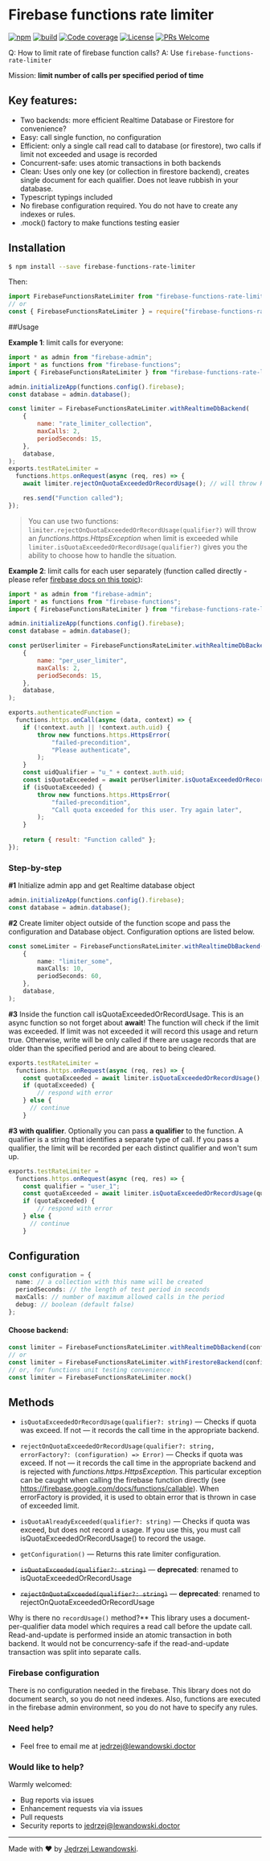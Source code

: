 # Firebase functions rate limiter
[![npm](https://img.shields.io/npm/v/firebase-functions-rate-limiter.svg?style=flat-square)](https://www.npmjs.com/package/firebase-functions-rate-limiter)  [![build](https://travis-ci.com/Jblew/firebase-functions-rate-limiter.svg?branch=master)](https://travis-ci.com/Jblew/firebase-functions-rate-limiter) [![Code coverage](https://img.shields.io/codecov/c/gh/jblew/firebase-functions-rate-limiter?style=flat-square)](https://codecov.io/gh/jblew/firebase-functions-rate-limiter) [![License](https://img.shields.io/github/license/Jblew/firebase-functions-rate-limiter.svg?style=flat-square)](https://github.com/Jblew/firebase-functions-rate-limiter/blob/master/LICENSE) [![PRs Welcome](https://img.shields.io/badge/PRs-welcome-brightgreen.svg?style=flat-square)](http://makeapullrequest.com)



Q: How to limit rate of firebase function calls?
A: Use `firebase-functions-rate-limiter`

Mission: **limit number of calls per specified period of time**



## Key features:

- Two backends: more efficient Realtime Database or Firestore for convenience?
- Easy: call single function, no configuration
- Efficient: only a single call read call to database (or firestore), two calls if limit not exceeded and usage is recorded
- Concurrent-safe: uses atomic transactions in both backends
- Clean: Uses only one key (or collection in firestore backend), creates single document for each qualifier. Does not leave rubbish in your database.
- Typescript typings included
- No firebase configuration required. You do not have to create any indexes or rules.
- .mock() factory to make functions testing easier


## Installation

```bash
$ npm install --save firebase-functions-rate-limiter
```

Then:

```typescript
import FirebaseFunctionsRateLimiter from "firebase-functions-rate-limiter";
// or
const { FirebaseFunctionsRateLimiter } = require("firebase-functions-rate-limiter");
```



##Usage

**Example 1**: limit calls for everyone:

```javascript
import * as admin from "firebase-admin";
import * as functions from "firebase-functions";
import { FirebaseFunctionsRateLimiter } from "firebase-functions-rate-limiter";

admin.initializeApp(functions.config().firebase);
const database = admin.database();

const limiter = FirebaseFunctionsRateLimiter.withRealtimeDbBackend(
    {
        name: "rate_limiter_collection",
        maxCalls: 2,
        periodSeconds: 15,
    },
    database,
);
exports.testRateLimiter = 
  functions.https.onRequest(async (req, res) => {
    await limiter.rejectOnQuotaExceededOrRecordUsage(); // will throw HttpsException with proper warning

    res.send("Function called");
});

```

>  You can use two functions: `limiter.rejectOnQuotaExceededOrRecordUsage(qualifier?)` will throw an *functions.https.HttpsException* when limit is exceeded while `limiter.isQuotaExceededOrRecordUsage(qualifier?)` gives you the ability to choose how to handle the situation.


**Example 2**: limit calls for each user separately (function called directly - please refer [firebase docs on this topic](https://firebase.google.com/docs/functions/callable)):

```javascript
import * as admin from "firebase-admin";
import * as functions from "firebase-functions";
import { FirebaseFunctionsRateLimiter } from "firebase-functions-rate-limiter";

admin.initializeApp(functions.config().firebase);
const database = admin.database();

const perUserlimiter = FirebaseFunctionsRateLimiter.withRealtimeDbBackend(
    {
        name: "per_user_limiter",
        maxCalls: 2,
        periodSeconds: 15,
    },
    database,
);

exports.authenticatedFunction = 
  functions.https.onCall(async (data, context) => {
    if (!context.auth || !context.auth.uid) {
        throw new functions.https.HttpsError(
            "failed-precondition",
            "Please authenticate",
        );
    }
    const uidQualifier = "u_" + context.auth.uid;
    const isQuotaExceeded = await perUserlimiter.isQuotaExceededOrRecordUsage(uidQualifier);
    if (isQuotaExceeded) {
        throw new functions.https.HttpsError(
            "failed-precondition",
            "Call quota exceeded for this user. Try again later",
        );
    }
  
    return { result: "Function called" };
});

```



### Step-by-step

**#1** Initialize admin app and get Realtime database object

```typescript
admin.initializeApp(functions.config().firebase);
const database = admin.database();
```

**#2** Create limiter object outside of the function scope and pass the configuration and Database object. Configuration options are listed below.

```typescript
const someLimiter = FirebaseFunctionsRateLimiter.withRealtimeDbBackend(
    {
        name: "limiter_some",
        maxCalls: 10,
        periodSeconds: 60,
    },
    database,
);
```

**#3** Inside the function call isQuotaExceededOrRecordUsage. This is an async function so not forget about **await**! The function will check if the limit was exceeded. If limit was not exceeded it will record this usage and return true. Otherwise, write will be only called if there are usage records that are older than the specified period and are about to being cleared.

```typescript
exports.testRateLimiter = 
  functions.https.onRequest(async (req, res) => {
    const quotaExceeded = await limiter.isQuotaExceededOrRecordUsage();
    if (quotaExceeded) {
    	// respond with error
    } else {
      // continue
    }
```

**#3 with qualifier**. Optionally you can pass **a qualifier** to the function. A qualifier is a string that identifies a separate type of call. If you pass a qualifier, the limit will be recorded per each distinct qualifier and won't sum up.

```typescript
exports.testRateLimiter = 
  functions.https.onRequest(async (req, res) => {
    const qualifier = "user_1";
    const quotaExceeded = await limiter.isQuotaExceededOrRecordUsage(qualifier);
    if (quotaExceeded) {
    	// respond with error
    } else {
      // continue
    }
```



## Configuration

```typescript
const configuration = {
  name: // a collection with this name will be created
  periodSeconds: // the length of test period in seconds
  maxCalls: // number of maximum allowed calls in the period
  debug: // boolean (default false)
};
```

#### Choose backend:

```typescript
const limiter = FirebaseFunctionsRateLimiter.withRealtimeDbBackend(configuration, database)
// or
const limiter = FirebaseFunctionsRateLimiter.withFirestoreBackend(configuration, firestore)
// or, for functions unit testing convenience:
const limiter = FirebaseFunctionsRateLimiter.mock()
```



## Methods

- `isQuotaExceededOrRecordUsage(qualifier?: string)` — Checks if quota was exceed. If not — it records the call time in the appropriate backend.

- `rejectOnQuotaExceededOrRecordUsage(qualifier?: string, errorFactory?: (configuration) => Error)` — Checks if quota was exceed. If not — it records the call time in the appropriate backend and is rejected with *functions.https.HttpsException*. This particular exception can be caught when calling the firebase function directly (see https://firebase.google.com/docs/functions/callable). When errorFactory is provided, it is used to obtain error that is thrown in case of exceeded limit.

- `isQuotaAlreadyExceeded(qualifier?: string)` — Checks if quota was exceed, but does not record a usage. If you use this, you must call isQuotaExceededOrRecordUsage() to record the usage.

- `getConfiguration()` — Returns this rate limiter configuration.
  
- ~~`isQuotaExceeded(qualifier?: string)`~~ — **deprecated**: renamed to isQuotaExceededOrRecordUsage

- ~~`rejectOnQuotaExceeded(qualifier?: string)`~~ — **deprecated**: renamed to rejectOnQuotaExceededOrRecordUsage



Why is there no `recordUsage()` method?** This library uses a document-per-qualifier data model which requires a read call before the update call. Read-and-update is performed inside an atomic transaction in both backend. It would not be concurrency-safe if the read-and-update transaction was split into separate calls.



### Firebase configuration

There is no configuration needed in the firebase. This library does not do document search, so you do not need indexes. Also, functions are executed in the firebase admin environment, so you do not have to specify any rules.



### Need help?

- Feel free to email me at <jedrzej@lewandowski.doctor>



### Would like to help?

Warmly welcomed:

- Bug reports via issues
- Enhancement requests via via issues
- Pull requests
- Security reports to jedrzej@lewandowski.doctor



***

Made with ❤️ by [Jędrzej Lewandowski](https://jblew.pl/).

